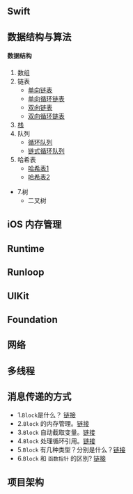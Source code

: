 

## Swift


## 数据结构与算法

#### 数据结构
1. 数组
2. 链表
    * [单向链表](https://github.com/xiu619544553/dailyCode/blob/master/数据结构与算法/线性表_单链表/main.c)
    * [单向循环链表](https://github.com/xiu619544553/dailyCode/blob/master/数据结构与算法/线性表_单向循环链表/main.c)
    * [双向链表](https://github.com/xiu619544553/dailyCode/blob/master/数据结构与算法/线性表_双向链表/main.c)
    * [双向循环链表](https://github.com/xiu619544553/dailyCode/blob/master/数据结构与算法/线性表_双向循环链表/main.c)
3. [栈](https://github.com/xiu619544553/dailyCode/blob/master/数据结构与算法/栈/main.c)
4. 队列
    * [循环队列](https://github.com/xiu619544553/dailyCode/blob/master/数据结构与算法/循环队列/main.c)
    * [链式循环队列](https://github.com/xiu619544553/dailyCode/blob/master/数据结构与算法/链式循环队列/main.c)
5. 哈希表
    * [哈希表1](https://github.com/xiu619544553/dailyCode/blob/master/数据结构与算法/哈希表/main.c)
    * [哈希表2](https://github.com/xiu619544553/dailyCode/blob/master/数据结构与算法/哈希表2/main.c)
- 7.树
    - 二叉树

## iOS 内存管理
## Runtime
## Runloop
## UIKit
## Foundation
## 网络
## 多线程
## 消息传递的方式
- 1.`Block`是什么？ [链接](https://github.com/xiu619544553/dailyCode/blob/master/消息传递的方式/block.md.md)
- 2.`Block` 的内存管理。[链接](https://github.com/xiu619544553/dailyCode/blob/master/消息传递的方式/block.md.md)
- 3.`Block` 自动截取变量。[链接](https://github.com/xiu619544553/dailyCode/blob/master/消息传递的方式/block.md.md)
- 4.`Block` 处理循环引用。[链接](https://github.com/xiu619544553/dailyCode/blob/master/消息传递的方式/block.md.md)
- 5.`Block` 有几种类型？分别是什么？[链接](https://github.com/xiu619544553/dailyCode/blob/master/消息传递的方式/block.md.md)
- 6.`Block` 和 `函数指针` 的区别? [链接](https://github.com/xiu619544553/dailyCode/blob/master/消息传递的方式/block.md.md)

## 项目架构

